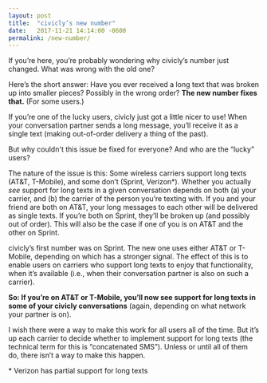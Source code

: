 ```yaml
---
layout: post
title:  "civicly’s new number"
date:   2017-11-21 14:14:00 -0600
permalink: /new-number/
---
```


If you’re here, you’re probably wondering why civicly’s number just changed. What
was wrong with the old one?

Here’s the short answer: Have you ever received a long text that was broken up into
smaller pieces? Possibly in the wrong order? **The new number fixes that.** (For
some users.)

If you’re one of the lucky users, civicly just got a little nicer to use! When your
conversation partner sends a long message, you’ll receive it as a single text
(making out-of-order delivery a thing of the past).

But why couldn't this issue be fixed for everyone? And who are the “lucky” users?

The nature of the issue is this: Some wireless carriers support long texts (AT&T,
T-Mobile), and some don’t (Sprint, Verizon\*). Whether you actually *see* support
for long texts in a given conversation depends on both (a) your carrier, and (b)
the carrier of the person you’re texting with. If you and your friend are both on
AT&T, your long messages to each other will be delivered as single texts. If
you’re both on Sprint, they’ll be broken up (and possibly out of order). This will
also be the case if one of you is on AT&T and the other on Sprint.

civicly’s first number was on Sprint. The new one uses either AT&T or T-Mobile,
depending on which has a stronger signal. The effect of this is to enable users on
carriers who support long texts to enjoy that functionality, when it’s available
(i.e., when their conversation partner is also on such a carrier).

**So: If you’re on AT&T or T-Mobile, you’ll now see support for long texts in some
of your civicly conversations** (again, depending on what network your partner is
on).

I wish there were a way to make this work for all users all of the time. But
it’s up each carrier to decide whether to implement support for long texts (the
technical term for this is “concatenated SMS”). Unless or until all of them do,
there isn’t a way to make this happen.

\* Verizon has partial support for long texts
